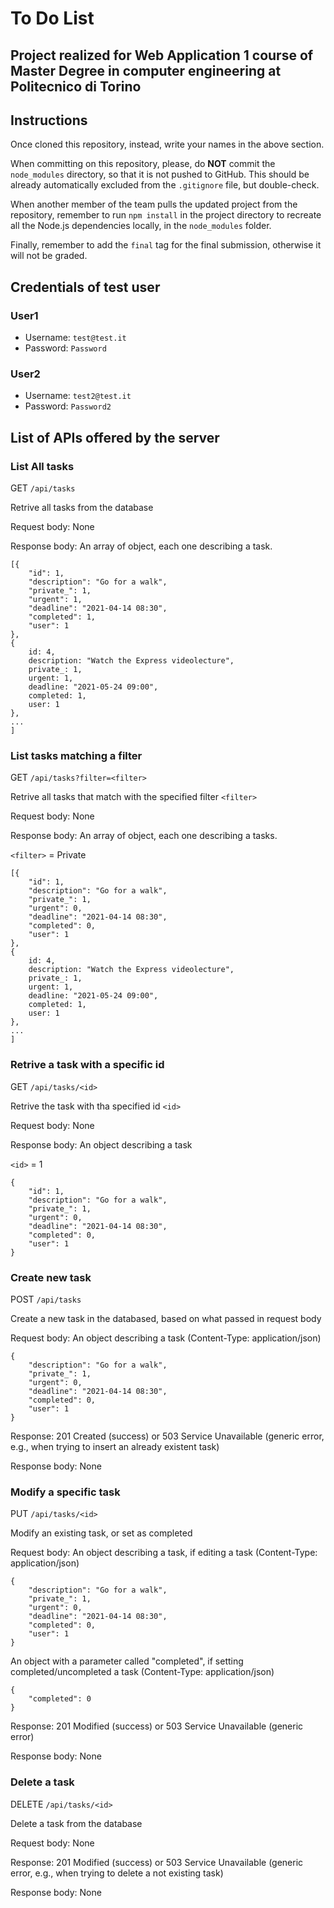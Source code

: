 # To Do List

## Project realized for Web Application 1 course of Master Degree in computer engineering at Politecnico di Torino

## Instructions

Once cloned this repository, instead, write your names in the above section.

When committing on this repository, please, do **NOT** commit the `node_modules` directory, so that it is not pushed to GitHub.
This should be already automatically excluded from the `.gitignore` file, but double-check.

When another member of the team pulls the updated project from the repository, remember to run `npm install` in the project directory to recreate all the Node.js dependencies locally, in the `node_modules` folder.

Finally, remember to add the `final` tag for the final submission, otherwise it will not be graded.

## Credentials of test user

### User1
* Username: `test@test.it`
* Password: `Password`

### User2
* Username: `test2@test.it`
* Password: `Password2`

## List of APIs offered by the server

### __List All tasks__

GET `/api/tasks`

Retrive all tasks from the database

Request body: None

Response body: An array of object, each one describing a task.
```
[{
	"id": 1,
	"description": "Go for a walk",
	"private_": 1,
	"urgent": 1,
	"deadline": "2021-04-14 08:30",
	"completed": 1,
	"user": 1
},
{
	id: 4,
	description: "Watch the Express videolecture",
	private_: 1,
	urgent: 1,
	deadline: "2021-05-24 09:00",
	completed: 1,
	user: 1
},
...
]
```

### __List tasks matching a filter__

GET `/api/tasks?filter=<filter>`

Retrive all tasks that match with the specified filter `<filter>`

Request body: None

Response body: An array of object, each one describing a tasks.

`<filter>` = Private
```
[{
	"id": 1,
	"description": "Go for a walk",
	"private_": 1,
	"urgent": 0,
	"deadline": "2021-04-14 08:30",
	"completed": 0,
	"user": 1
},
{
	id: 4,
	description: "Watch the Express videolecture",
	private_: 1,
	urgent: 1,
	deadline: "2021-05-24 09:00",
	completed: 1,
	user: 1
},
...
]
```

### __Retrive a task with a specific id__

GET `/api/tasks/<id>`

Retrive the task with tha specified id `<id>`
	
Request body: None

Response body: An object describing a task

`<id>` = 1
```
{
	"id": 1,
	"description": "Go for a walk",
	"private_": 1,
	"urgent": 0,
	"deadline": "2021-04-14 08:30",
	"completed": 0,
	"user": 1
}
```

### __Create new task__

POST `/api/tasks`

Create a new task in the databased, based on what passed in request body

Request body: An object describing a task (Content-Type: application/json)
```
{
	"description": "Go for a walk",
	"private_": 1,
	"urgent": 0,
	"deadline": "2021-04-14 08:30",
	"completed": 0,
	"user": 1
}
```

Response: 201 Created (success) or 503 Service Unavailable (generic error, e.g., when trying to insert an already existent task)

Response body: None

### __Modify a specific task__

PUT `/api/tasks/<id>`

Modify an existing task, or set as completed

Request body: An object describing a task, if editing a task (Content-Type: application/json)
```
{
	"description": "Go for a walk",
	"private_": 1,
	"urgent": 0,
	"deadline": "2021-04-14 08:30",
	"completed": 0,
	"user": 1
}
```
An object with a parameter called "completed", if setting completed/uncompleted a task (Content-Type: application/json)
```
{
	"completed": 0
}
```
Response: 201 Modified (success) or 503 Service Unavailable (generic error)

Response body: None

### __Delete a task__

DELETE `/api/tasks/<id>`

Delete a task from the database

Request body: None

Response: 201 Modified (success) or 503 Service Unavailable (generic error, e.g., when trying to delete a not existing task)

Response body: None
